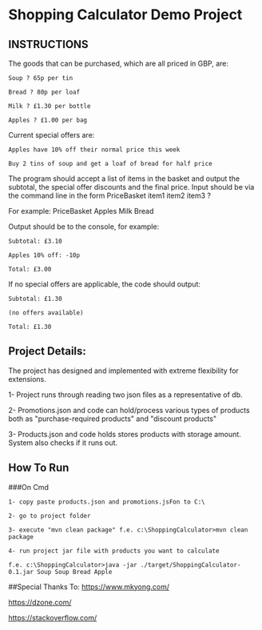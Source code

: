 # Shopping Calculator Demo Project

## INSTRUCTIONS

The goods that can be purchased, which are all priced in GBP, are:

`Soup ? 65p per tin`

`Bread ? 80p per loaf`

`Milk ? £1.30 per bottle`

`Apples ? £1.00 per bag`

Current special offers are:

`Apples have 10% off their normal price this week`

`Buy 2 tins of soup and get a loaf of bread for half price`

The program should accept a list of items in the basket and output the subtotal, the special offer discounts and the final price.
Input should be via the command line in the form PriceBasket item1 item2 item3 ?

For example: PriceBasket Apples Milk Bread

Output should be to the console, for example:

`Subtotal: £3.10`

`Apples 10% off: -10p`

`Total: £3.00`

If no special offers are applicable, the code should output:

`Subtotal: £1.30`

`(no offers available)`

`Total: £1.30`

## Project Details:

The project has designed and implemented with extreme flexibility for extensions.

1- Project runs through reading two json files as a representative of db.

2- Promotions.json and code can hold/process various types of products both as "purchase-required products" and "discount products"

3- Products.json and code holds stores products with storage amount. System also checks if it runs out.

## How To Run

###On Cmd

`1- copy paste products.json and promotions.jsFon to C:\`

`2- go to project folder`

`3- execute "mvn clean package" f.e. c:\ShoppingCalculator>mvn clean package`

`4- run project jar file with products you want to calculate`

`f.e. c:\ShoppingCalculator>java -jar ./target/ShoppingCalculator-0.1.jar Soup Soup Bread Apple`

##Special Thanks To:
https://www.mkyong.com/

https://dzone.com/

https://stackoverflow.com/

